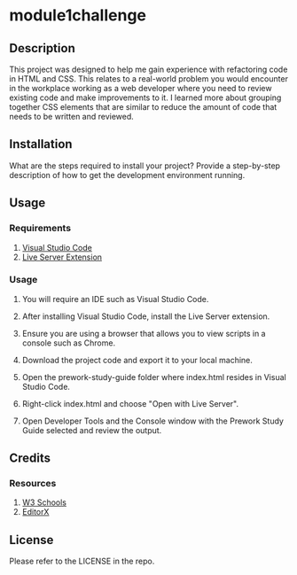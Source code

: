 # module1challenge

## Description

This project was designed to help me gain experience with refactoring code in HTML and CSS.
This relates to a real-world problem you would encounter in the workplace working as a web developer where you need to review existing code and make improvements to it.
I learned more about grouping together CSS elements that are similar to reduce the amount of code that needs to be written and reviewed.

## Installation

What are the steps required to install your project? Provide a step-by-step description of how to get the development environment running.

## Usage

### Requirements

1. [Visual Studio Code](https://code.visualstudio.com/download)
2. [Live Server Extension](https://marketplace.visualstudio.com/items?itemName=ritwickdey.LiveServer)

### Usage

1. You will require an IDE such as Visual Studio Code.

2. After installing Visual Studio Code, install the Live Server extension.

3. Ensure you are using a browser that allows you to view scripts in a console such as Chrome.

4. Download the project code and export it to your local machine.

5. Open the prework-study-guide folder where index.html resides in Visual Studio Code.

6. Right-click index.html and choose "Open with Live Server".

7. Open Developer Tools and the Console window with the Prework Study Guide selected and review the output.

## Credits

### Resources
1. [W3 Schools](https://www.w3schools.com/)
2. [EditorX](https://www.editorx.com/shaping-design/article/resize-image-css)

## License

Please refer to the LICENSE in the repo.
